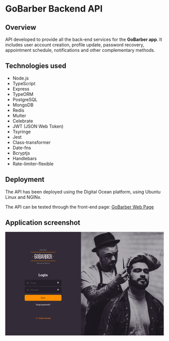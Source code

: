 # GoBarber Backend API

## Overview

API developed to provide all the back-end services for the **GoBarber app**. It includes user account creation, profile update, password recovery, appointment schedule, notifications and other complementary methods.

## Technologies used

- Node.js
- TypeScript
- Express
- TypeORM
- PostgreSQL
- MongoDB
- Redis
- Multer
- Celebrate
- JWT (JSON Web Token)
- Tsyringe
- Jest
- Class-transformer
- Date-fns
- Bcryptjs
- Handlebars
- Rate-limiter-flexible

## Deployment

The API has been deployed using the Digital Ocean platform, using Ubuntu Linux and NGINx.

The API can be tested through the front-end page:
[GoBarber Web Page](https://gobarberweb.gabrielrocha.dev)

## Application screenshot

![GoBarber screenshot](./images/GoBarber-Screenshot.png)
